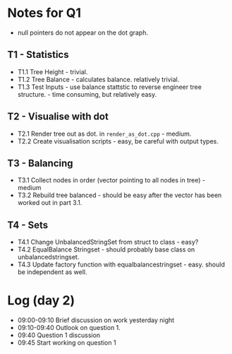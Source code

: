 Notes for Q1
============

- null pointers do not appear on the dot graph.

T1 - Statistics
---------------
- T1.1 Tree Height - trivial.
- T1.2 Tree Balance - calculates balance. relatively trivial.
- T1.3 Test Inputs - use balance stattstic to reverse engineer tree structure. - time consuming, but relatively easy.

T2 - Visualise with dot
-----------------------
- T2.1 Render tree out as dot. in `render_as_dot.cpp` - medium.
- T2.2 Create visualisation scripts - easy, be careful with output types.

T3 - Balancing 
--------------
- T3.1 Collect nodes in order (vector pointing to all nodes in tree) - medium
- T3.2 Rebuild tree balanced - should be easy after the vector has been worked out in part 3.1.

T4 - Sets
---------
- T4.1 Change UnbalancedStringSet from struct to class - easy?
- T4.2 EqualBalance Stringset - should probably base class on unbalancedstringset. 
- T4.3 Update factory function with equalbalancestringset - easy. should be independent as well.

Log (day 2)
===========
- 09:00-09:10 Brief discussion on work yesterday night 
- 09:10-09:40 Outlook on question 1.
- 09:40 Question 1 discussion
- 09:45 Start working on question 1

